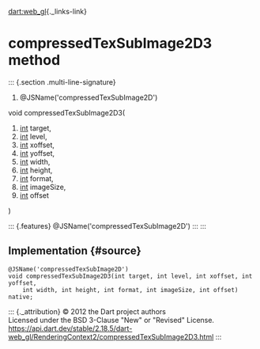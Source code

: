 [dart:web\_gl](../../dart-web_gl/dart-web_gl-library){._links-link}

compressedTexSubImage2D3 method
===============================

::: {.section .multi-line-signature}
<div>

1.  \@JSName(\'compressedTexSubImage2D\')

</div>

void compressedTexSubImage2D3(

1.  [int](../../dart-core/int-class) target,
2.  [int](../../dart-core/int-class) level,
3.  [int](../../dart-core/int-class) xoffset,
4.  [int](../../dart-core/int-class) yoffset,
5.  [int](../../dart-core/int-class) width,
6.  [int](../../dart-core/int-class) height,
7.  [int](../../dart-core/int-class) format,
8.  [int](../../dart-core/int-class) imageSize,
9.  [int](../../dart-core/int-class) offset

)

::: {.features}
\@JSName(\'compressedTexSubImage2D\')
:::
:::

Implementation {#source}
--------------

``` {.language-dart data-language="dart"}
@JSName('compressedTexSubImage2D')
void compressedTexSubImage2D3(int target, int level, int xoffset, int yoffset,
    int width, int height, int format, int imageSize, int offset) native;
```

::: {._attribution}
© 2012 the Dart project authors\
Licensed under the BSD 3-Clause \"New\" or \"Revised\" License.\
<https://api.dart.dev/stable/2.18.5/dart-web_gl/RenderingContext2/compressedTexSubImage2D3.html>
:::
